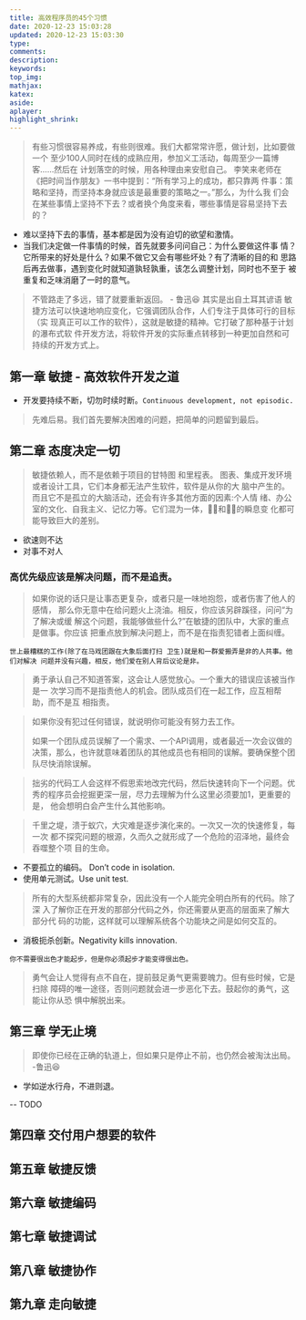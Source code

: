 ```yaml
---
title: 高效程序员的45个习惯
date: 2020-12-23 15:03:28
updated: 2020-12-23 15:03:30
type:
comments:
description:
keywords:
top_img:
mathjax:
katex:
aside:
aplayer:
highlight_shrink:
---
```



> 有些习惯很容易养成，有些则很难。我们大都常常许愿，做计划，比如要做一个 至少100人同时在线的成熟应用，参加义工活动，每周至少一篇博客……然后在 计划落空的时候，用各种理由来安慰自己。
> 李笑来老师在《把时间当作朋友》一书中提到：“所有学习上的成功，都只靠两 件事：策略和坚持，而坚持本身就应该是最重要的策略之一。”那么，为什么我 们会在某些事情上坚持不下去？或者换个角度来看，哪些事情是容易坚持下去 的？

- 难以坚持下去的事情，基本都是因为没有迫切的欲望和激情。
- 当我们决定做一件事情的时候，首先就要多问问自己：为什么要做这件事 情？它所带来的好处是什么？如果不做它又会有哪些坏处？有了清晰的目的和 思路后再去做事，遇到变化时就知道孰轻孰重，该怎么调整计划，同时也不至于 被重复和乏味消磨了一时的意气。

> 不管路走了多远，错了就要重新返回。 - 鲁迅😆  其实是出自土耳其谚语
> 敏捷方法可以快速地响应变化，它强调团队合作，人们专注于具体可行的目标（实 现真正可以工作的软件），这就是敏捷的精神。它打破了那种基于计划的瀑布式软 件开发方法，将软件开发的实际重点转移到一种更加自然和可持续的开发方式上。

## 第一章 敏捷 - 高效软件开发之道

- 开发要持续不断，切勿时续时断。`Continuous development, not episodic.`

> 先难后易。我们首先要解决困难的问题，把简单的问题留到最后。

## 第二章 态度决定一切

> 敏捷依赖人，而不是依赖于项目的甘特图 和里程表。
> 图表、集成开发环境或者设计工具，它们本身都无法产生软件，软件是从你的大 脑中产生的。而且它不是孤立的大脑活动，还会有许多其他方面的因素:个人情 绪、办公室的文化、自我主义、记忆力等。它们混为一体，􏰃􏰄和􏰭􏰮的瞬息变 化都可能导致巨大的差别。

- 欲速则不达
- 对事不对人

### 高优先级应该是解决问题，而不是追责。

> 如果你说的话只是让事态更复杂，或者只是一味地抱怨，或者伤害了他人的感情， 那么你无意中在给问题火上浇油。相反，你应该另辟蹊径，问问“为了解决或缓 解这个问题，我能够做些什么?”在敏捷的团队中，大家的重点是做事。你应该 把重点放到解决问题上，而不是在指责犯错者上面纠缠。

`世上最糟糕的工作(除了在马戏团跟在大象后面打扫 卫生)就是和一群爱搬弄是非的人共事。他们对解决 问题并没有兴趣，相反，他们爱在别人背后议论是非。`

> 勇于承认自己不知道答案，这会让人感觉放心。一个重大的错误应该被当作是一 次学习而不是指责他人的机会。团队成员们在一起工作，应互相帮助，而不是互 相指责。

> 如果你没有犯过任何错误，就说明你可能没有努力去工作。
>
> 如果一个团队成员误解了一个需求、一个API调用，或者最近一次会议做的决策，那么，也许就意味着团队的其他成员也有相同的误解。要确保整个团队尽快消除误解。

> 拙劣的代码工人会这样不假思索地改完代码，然后快速转向下一个问题。优秀的程序员会挖掘更深一层，尽力去理解为什么这里必须要加1，更重要的是， 他会想明白会产生什么其他影响。

> 千里之堤，溃于蚁穴，大灾难是逐步演化来的。一次又一次的快速修复，每一次 都不探究问题的根源，久而久之就形成了一个危险的沼泽地，最终会吞噬整个项 目的生命。

- 不要孤立的编码。 Don’t code in isolation.
- 使用单元测试。Use unit test.

> 所有的大型系统都非常复杂，因此没有一个人能完全明白所有的代码。除了深 入了解你正在开发的那部分代码之外，你还需要从更高的层面来了解大部分代 码的功能，这样就可以理解系统各个功能块之间是如何交互的。

- 消极扼杀创新。Negativity kills innovation.

`你不需要很出色才能起步，但是你必须起步才能变得很出色。`

> 勇气会让人觉得有点不自在，提前鼓足勇气更需要魄力。但有些时候，它是扫除 障碍的唯一途径，否则问题就会进一步恶化下去。鼓起你的勇气，这能让你从恐 惧中解脱出来。



## 第三章 学无止境

> 即使你已经在正确的轨道上，但如果只是停止不前，也仍然会被淘汰出局。 -鲁迅😆

- 学如逆水行舟，不进则退。

 

-- TODO



## 第四章 交付用户想要的软件



## 第五章 敏捷反馈



## 第六章 敏捷编码



## 第七章 敏捷调试



## 第八章 敏捷协作



## 第九章 走向敏捷

